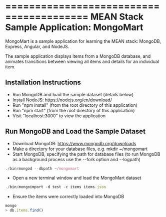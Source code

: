 ========================================
MEAN Stack Sample Application: MongoMart
========================================

MongoMart is a sample application for learning the MEAN stack: MongoDB, Express, Angular, and NodeJS.

The sample application displays items from a MongoDB database, and animates transitions between viewing all items and details for an individual item.

Installation Instructions
-------------------------

- Run MongoDB and load the sample dataset (details below)
- Install NodeJS: https://nodejs.org/en/download/
- Run "npm install" (from the root directory of this application)
- Run "npm start" (from the root directory of this application)
- Visit "localhost:3000" to view the application

Run MongoDB and Load the Sample Dataset
---------------------------------------

- Download MongoDB: https://www.mongodb.org/downloads
- Make a directory for your database files, e.g. mkdir ~/mongomart
- Start MongoDB, specifying the path for database files (to run MongoDB as a background process use the --fork option and --logpath)

```javascript
./bin/mongod --dbpath ~/mongomart
```

- Open a new terminal window and load the MongoMart dataset

```javascript
./bin/mongoimport -d test -c items items.json
```

- Ensure the items were correctly loaded into MongoDB

```javascript
mongo
> db.items.find()
```
